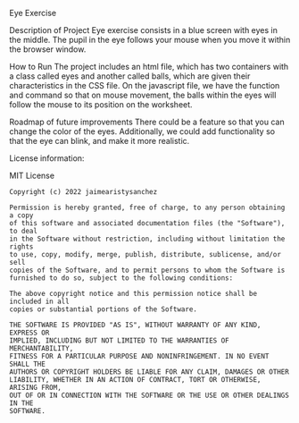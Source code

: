 Eye Exercise

Description of Project
Eye exercise consists in a blue screen with eyes in the middle. The pupil in the eye follows your mouse when you move it within the browser window.

How to Run
The project includes an html file, which has two containers with a class called eyes and another called balls, which are given their characteristics in the CSS file. On the javascript file, we have the function and command so that on mouse movement, the balls within the eyes will follow the mouse to its position on the worksheet.  

Roadmap of future improvements
There could be a feature so that you can change the color of the eyes. Additionally, we could add functionality so that the eye can blink, and make it more realistic. 

License information:

MIT License
	
	Copyright (c) 2022 jaimearistysanchez
	
	Permission is hereby granted, free of charge, to any person obtaining a copy
	of this software and associated documentation files (the "Software"), to deal
	in the Software without restriction, including without limitation the rights
	to use, copy, modify, merge, publish, distribute, sublicense, and/or sell
	copies of the Software, and to permit persons to whom the Software is
	furnished to do so, subject to the following conditions:
	
	The above copyright notice and this permission notice shall be included in all
	copies or substantial portions of the Software.
	
	THE SOFTWARE IS PROVIDED "AS IS", WITHOUT WARRANTY OF ANY KIND, EXPRESS OR
	IMPLIED, INCLUDING BUT NOT LIMITED TO THE WARRANTIES OF MERCHANTABILITY,
	FITNESS FOR A PARTICULAR PURPOSE AND NONINFRINGEMENT. IN NO EVENT SHALL THE
	AUTHORS OR COPYRIGHT HOLDERS BE LIABLE FOR ANY CLAIM, DAMAGES OR OTHER
	LIABILITY, WHETHER IN AN ACTION OF CONTRACT, TORT OR OTHERWISE, ARISING FROM,
	OUT OF OR IN CONNECTION WITH THE SOFTWARE OR THE USE OR OTHER DEALINGS IN THE
	SOFTWARE.
